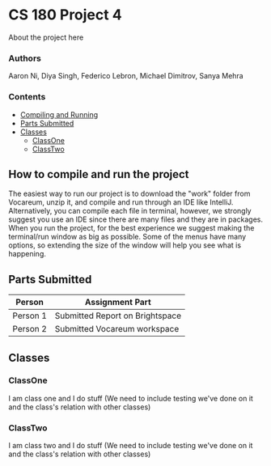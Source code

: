 # CS 180 Project 4
About the project here

### Authors
Aaron Ni, Diya Singh, Federico Lebron, Michael Dimitrov, Sanya Mehra

###  Contents

- [Compiling and Running](#How-to-compile-and-run-the-project)
- [Parts Submitted](#Parts-Submitted)
- [Classes](#Classes)
    - [ClassOne](#ClassOne)
    - [ClassTwo](#ClassTwo)



## How to compile and run the project
The easiest way to run our project is to download the "work" folder from Vocareum, unzip it, and compile and run through an IDE like IntelliJ. Alternatively, you can compile each file in terminal, however, we strongly suggest you use an IDE since there are many files and they are in packages. When you run the project, for the best experience we suggest making the terminal/run window as big as possible. Some of the menus have many options, so extending the size of the window will help you see what is happening. 

## Parts Submitted
| Person | Assignment Part |
|--|--|
| Person 1 | Submitted Report on Brightspace |
| Person 2 | Submitted Vocareum workspace |

## Classes

### ClassOne
I am class one and I do stuff
(We need to include testing we've done on it and the class's relation with other classes)

### ClassTwo
I am class two and I do stuff
(We need to include testing we've done on it and the class's relation with other classes)
